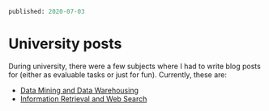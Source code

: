 ```meta
published: 2020-07-03
```

# University posts

During university, there were a few subjects where I had to write blog posts for (either as
evaluable tasks or just for fun). Currently, these are:

* [Data Mining and Data Warehousing](/blog/mdad)
* [Information Retrieval and Web Search](/blog/ribw)
